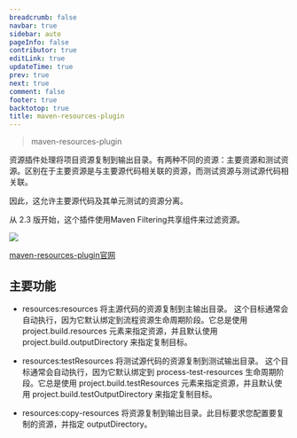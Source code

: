 ```yaml
---
breadcrumb: false
navbar: true
sidebar: auto
pageInfo: false
contributor: true
editLink: true
updateTime: true
prev: true
next: true
comment: false
footer: true
backtotop: true
title: maven-resources-plugin
---
```


> maven-resources-plugin

资源插件处理将项目资源复制到输出目录。有两种不同的资源：主要资源和测试资源。区别在于主要资源是与主要源代码相关联的资源，而测试资源与测试源代码相关联。

因此，这允许主要源代码及其单元测试的资源分离。

从 2.3 版开始，这个插件使用Maven Filtering共享组件来过滤资源。

![](https://maven.apache.org/images/maventxt_logo_200.gif)

[maven-resources-plugin官网](https://maven.apache.org/plugins/maven-resources-plugin/)


## 主要功能

- resources:resources
将主源代码的资源复制到主输出目录。
这个目标通常会自动执行，因为它默认绑定到流程资源生命周期阶段。它总是使用 project.build.resources 元素来指定资源，并且默认使用 project.build.outputDirectory 来指定复制目标。

- resources:testResources
将测试源代码的资源复制到测试输出目录。
这个目标通常会自动执行，因为它默认绑定到 process-test-resources 生命周期阶段。它总是使用 project.build.testResources 元素来指定资源，并且默认使用 project.build.testOutputDirectory 来指定复制目标。

- resources:copy-resources
将资源复制到输出目录。此目标要求您配置要复制的资源，并指定 outputDirectory。
